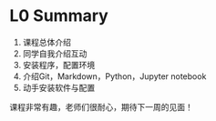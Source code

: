 # L0 Summary

1. 课程总体介绍 
2. 同学自我介绍互动
3. 安装程序，配置环境
4. 介绍Git，Markdown，Python，Jupyter notebook
5. 动手安装软件与配置

课程非常有趣，老师们很耐心，期待下一周的见面！